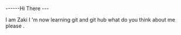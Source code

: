 ------Hi There --- 

I am Zaki I 'm now learning git and git hub what do you think about me please .
